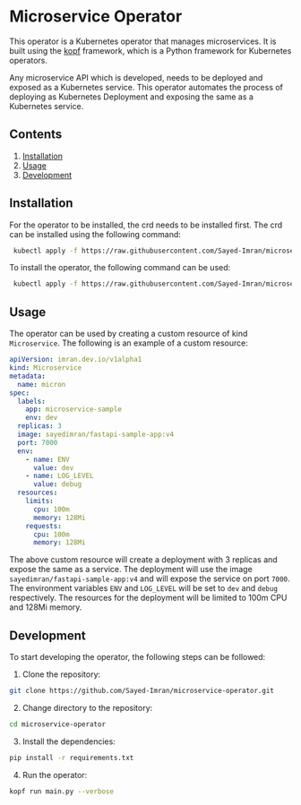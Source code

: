 # Microservice Operator

This operator is a Kubernetes operator that manages microservices. It is built using the [kopf](https://github.com/nolar/kopf) framework, which is a Python framework for Kubernetes operators.

Any microservice API which is developed, needs to be deployed and exposed as a Kubernetes service. This operator automates the process of deploying as Kubernetes Deployment and exposing the same as a Kubernetes service.

## Contents

1. [Installation](#installation)
2. [Usage](#usage)
3. [Development](#development)


## Installation

For the operator to be installed, the crd needs to be installed first. The crd can be installed using the following command:

```bash
 kubectl apply -f https://raw.githubusercontent.com/Sayed-Imran/microservice-operator/main/crd.yml
```

To install the operator, the following command can be used:

```bash
 kubectl apply -f https://raw.githubusercontent.com/Sayed-Imran/microservice-operator/main/deploy.yml
```

## Usage

The operator can be used by creating a custom resource of kind `Microservice`. The following is an example of a custom resource:

```yaml
apiVersion: imran.dev.io/v1alpha1
kind: Microservice
metadata:
  name: micron
spec:
  labels:
    app: microservice-sample
    env: dev
  replicas: 3
  image: sayedimran/fastapi-sample-app:v4
  port: 7000
  env:
    - name: ENV
      value: dev
    - name: LOG_LEVEL
      value: debug
  resources:
    limits:
      cpu: 100m
      memory: 128Mi
    requests:
      cpu: 100m
      memory: 128Mi
```

The above custom resource will create a deployment with 3 replicas and expose the same as a service. The deployment will use the image `sayedimran/fastapi-sample-app:v4` and will expose the service on port `7000`. The environment variables `ENV` and `LOG_LEVEL` will be set to `dev` and `debug` respectively. The resources for the deployment will be limited to 100m CPU and 128Mi memory.

## Development

To start developing the operator, the following steps can be followed:

1. Clone the repository:

```bash
git clone https://github.com/Sayed-Imran/microservice-operator.git
```

2. Change directory to the repository:

```bash
cd microservice-operator
```

3. Install the dependencies:

```bash
pip install -r requirements.txt
```

4. Run the operator:

```bash
kopf run main.py --verbose
```
